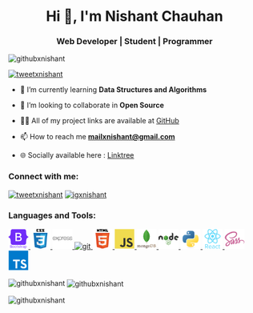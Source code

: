<h1 align="center">Hi 👋, I'm Nishant Chauhan</h1>
<h3 align="center">Web Developer | Student | Programmer</h3>

<p align="left"> <img src="https://komarev.com/ghpvc/?username=githubxnishant&label=Profile%20views&color=0e75b6&style=flat" alt="githubxnishant" /> </p>

<p align="left"> <a href="https://twitter.com/tweetxnishant" target="blank"><img src="https://img.shields.io/twitter/follow/tweetxnishant?logo=twitter&style=for-the-badge" alt="tweetxnishant" /></a> </p>

- 🌱 I’m currently learning **Data Structures and Algorithms**

- 👯 I’m looking to collaborate in **Open Source**

- 👨‍💻 All of my project links are available at [GitHub](https://github.com/githubxnishant)

- 📫 How to reach me **mailxnishant@gmail.com**

- 🌐 Socially available here : [Linktree](https://linktr.ee/linkxnishant) 

<h3 align="left">Connect with me:</h3>
<p align="left">
<a href="https://twitter.com/tweetxnishant" target="blank"><img align="center" src="https://raw.githubusercontent.com/rahuldkjain/github-profile-readme-generator/master/src/images/icons/Social/twitter.svg" alt="tweetxnishant" height="30" width="40" /></a>
<a href="https://instagram.com/igxnishant" target="blank"><img align="center" src="https://raw.githubusercontent.com/rahuldkjain/github-profile-readme-generator/master/src/images/icons/Social/instagram.svg" alt="igxnishant" height="30" width="40" /></a>
</p>

<h3 align="left">Languages and Tools:</h3>
<p align="left"> <a href="https://getbootstrap.com" target="_blank" rel="noreferrer"> <img src="https://raw.githubusercontent.com/devicons/devicon/master/icons/bootstrap/bootstrap-plain-wordmark.svg" alt="bootstrap" width="40" height="40"/> </a> <a href="https://www.w3schools.com/css/" target="_blank" rel="noreferrer"> <img src="https://raw.githubusercontent.com/devicons/devicon/master/icons/css3/css3-original-wordmark.svg" alt="css3" width="40" height="40"/> </a> <a href="https://expressjs.com" target="_blank" rel="noreferrer"> <img src="https://raw.githubusercontent.com/devicons/devicon/master/icons/express/express-original-wordmark.svg" alt="express" width="40" height="40"/> </a> <a href="https://git-scm.com/" target="_blank" rel="noreferrer"> <img src="https://www.vectorlogo.zone/logos/git-scm/git-scm-icon.svg" alt="git" width="40" height="40"/> </a> <a href="https://www.w3.org/html/" target="_blank" rel="noreferrer"> <img src="https://raw.githubusercontent.com/devicons/devicon/master/icons/html5/html5-original-wordmark.svg" alt="html5" width="40" height="40"/> </a> <a href="https://developer.mozilla.org/en-US/docs/Web/JavaScript" target="_blank" rel="noreferrer"> <img src="https://raw.githubusercontent.com/devicons/devicon/master/icons/javascript/javascript-original.svg" alt="javascript" width="40" height="40"/> </a> <a href="https://www.mongodb.com/" target="_blank" rel="noreferrer"> <img src="https://raw.githubusercontent.com/devicons/devicon/master/icons/mongodb/mongodb-original-wordmark.svg" alt="mongodb" width="40" height="40"/> </a> <a href="https://nodejs.org" target="_blank" rel="noreferrer"> <img src="https://raw.githubusercontent.com/devicons/devicon/master/icons/nodejs/nodejs-original-wordmark.svg" alt="nodejs" width="40" height="40"/> </a> <a href="https://www.python.org" target="_blank" rel="noreferrer"> <img src="https://raw.githubusercontent.com/devicons/devicon/master/icons/python/python-original.svg" alt="python" width="40" height="40"/> </a> <a href="https://reactjs.org/" target="_blank" rel="noreferrer"> <img src="https://raw.githubusercontent.com/devicons/devicon/master/icons/react/react-original-wordmark.svg" alt="react" width="40" height="40"/> </a> <a href="https://sass-lang.com" target="_blank" rel="noreferrer"> <img src="https://raw.githubusercontent.com/devicons/devicon/master/icons/sass/sass-original.svg" alt="sass" width="40" height="40"/> </a> <a href="https://www.typescriptlang.org/" target="_blank" rel="noreferrer"> <img src="https://raw.githubusercontent.com/devicons/devicon/master/icons/typescript/typescript-original.svg" alt="typescript" width="40" height="40"/> </a> </p>

<p><img align="left" src="https://github-readme-stats.vercel.app/api/top-langs?username=githubxnishant&show_icons=true&locale=en&layout=compact" alt="githubxnishant" /></p>

<p>&nbsp;<img align="center" src="https://github-readme-stats.vercel.app/api?username=githubxnishant&show_icons=true&locale=en" alt="githubxnishant" /></p>

<p><img align="center" src="https://github-readme-streak-stats.herokuapp.com/?user=githubxnishant&" alt="githubxnishant" /></p>
